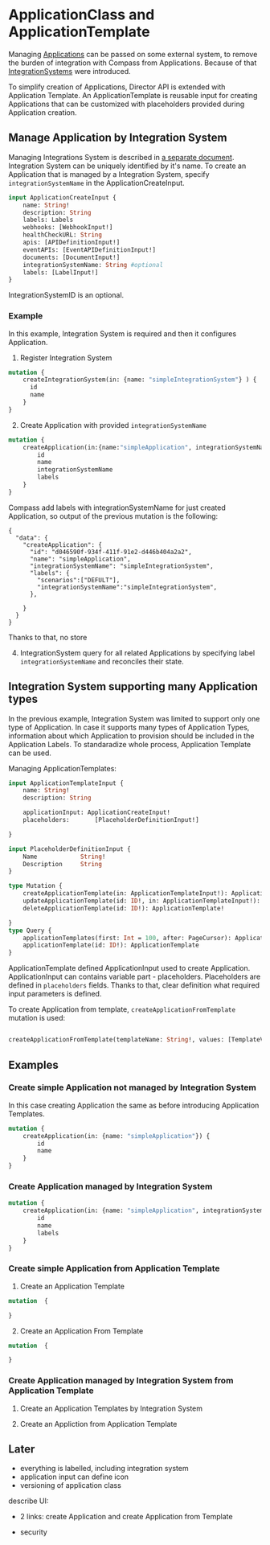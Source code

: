 # ApplicationClass and ApplicationTemplate

Managing [Applications](./../terminology.md#Application) can be passed on some external system, to remove the burden of integration with Compass from Applications.
Because of that [IntegrationSystems](./../terminology.md#Integration-System) were introduced.

To simplify creation of Applications, Director API is extended with Application Template. 
An ApplicationTemplate is reusable input for creating Applications that can be customized with placeholders provided 
during Application creation.

## Manage Application by Integration System
Managing Integrations System is described in [a separate document](./integration-systems.md).
Integration System can be uniquely identified by it's name. To create an Application that is managed by a Integration System,
specify `integrationSystemName` in the ApplicationCreateInput. 

```graphql
input ApplicationCreateInput {
    name: String!
    description: String
    labels: Labels
    webhooks: [WebhookInput!]
    healthCheckURL: String
    apis: [APIDefinitionInput!]
    eventAPIs: [EventAPIDefinitionInput!]
    documents: [DocumentInput!]
    integrationSystemName: String #optional
    labels: [LabelInput!]
}
```
IntegrationSystemID is an optional. 
### Example
In this example, Integration System is required and then it configures Application. 
1. Register Integration System
```graphql
mutation {
    createIntegrationSystem(in: {name: "simpleIntegrationSystem"} ) {
      id
      name
    }
}

```
2. Create Application with provided `integrationSystemName`
```graphql
mutation {
    createApplication(in:{name:"simpleApplication", integrationSystemName:"simpleIntegrationSystem"}) {
        id
        name
        integrationSystemName
        labels
    }
}
```
Compass add labels with integrationSystemName for just created Application, so output of the previous mutation is the following:
```
{
  "data": {
    "createApplication": {
      "id": "d046590f-934f-411f-91e2-d446b404a2a2",
      "name": "simpleApplication",
      "integrationSystemName": "simpleIntegrationSystem",
      "labels": {
        "scenarios":["DEFULT"],
        "integrationSystemName":"simpleIntegrationSystem",
      },
      
    }
  }
}
```

Thanks to that, no store

4. IntegrationSystem query for all related Applications by specifying label `integrationSystemName` and reconciles 
their state.

## Integration System supporting many Application types
In the previous example, Integration System was limited to support only one type of Application.
In case it supports many types of Application Types, information about which Application to provision should be
included in the Application Labels. To standaradize whole process, Application Template can be used.


Managing ApplicationTemplates:
```graphql
input ApplicationTemplateInput {
    name: String!
    description: String

    applicationInput: ApplicationCreateInput!
    placeholders:       [PlaceholderDefinitionInput!]

}

input PlaceholderDefinitionInput {
    Name            String!
    Description     String
}

type Mutation {
    createApplicationTemplate(in: ApplicationTemplateInput!): ApplicationTemplate!
    updateApplicationTemplate(id: ID!, in: ApplicationTemplateInput!): ApplicationTemplate!
    deleteApplicationTemplate(id: ID!): ApplicationTemplate!

}
type Query {
    applicationTemplates(first: Int = 100, after: PageCursor): ApplicationTemplatePage!
    applicationTemplate(id: ID!): ApplicationTemplate
} 
```

ApplicationTemplate defined ApplicationInput used to create Application. ApplicationInput can contains variable part - placeholders.
Placeholders are defined in `placeholders` fields. Thanks to that, clear definition what required input parameters is defined.


To create Application from template, `createApplicationFromTemplate` mutation is used:

```graphql

createApplicationFromTemplate(templateName: String!, values: [TemplateValueInput]): Application!

```

## Examples

### Create simple Application not managed by Integration System

In this case creating Application the same as before introducing Application Templates.
```graphql
mutation {
    createApplication(in: {name: "simpleApplication"}) {
        id 
        name
    }
}
```

### Create Application managed by Integration System
```graphql
mutation {
    createApplication(in: {name: "simpleApplication", integrationSystemName: "integrationSystem"}) {
        id
        name
        labels
    }
}
```

### Create simple Application from Application Template
1. Create an Application Template
```graphql
mutation  {

}

```
2. Create an Application From Template
```graphql
mutation  {

}

```

### Create Application managed by Integration System from Application Template
1. Create an Application Templates by Integration System

2. Create an Appliction from Application Template

    
 
## Later
- everything is labelled, including integration system
- application input can define icon
- versioning of application class


describe UI:
- 2 links: create Application and create Application from Template

- security
